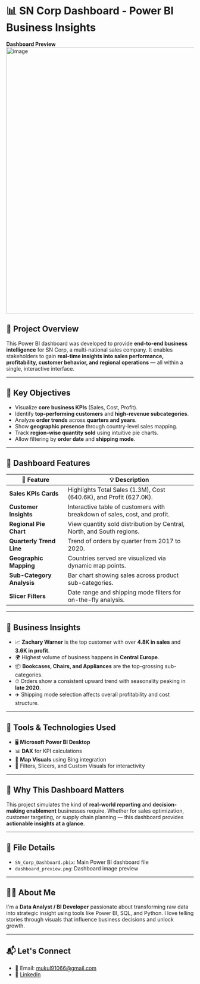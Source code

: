 # 📊 SN Corp Dashboard - Power BI Business Insights

**Dashboard Preview**
<img width="1282" height="716" alt="image" src="https://github.com/user-attachments/assets/52cef349-b80e-405f-9492-2520f6b3aff4" />

## 🚀 Project Overview

This Power BI dashboard was developed to provide **end-to-end business intelligence** for SN Corp, a multi-national sales company. It enables stakeholders to gain **real-time insights into sales performance, profitability, customer behavior, and regional operations** — all within a single, interactive interface.

---

## 🎯 Key Objectives

- Visualize **core business KPIs** (Sales, Cost, Profit).
- Identify **top-performing customers** and **high-revenue subcategories**.
- Analyze **order trends** across **quarters and years**.
- Show **geographic presence** through country-level sales mapping.
- Track **region-wise quantity sold** using intuitive pie charts.
- Allow filtering by **order date** and **shipping mode**.

---

## 📌 Dashboard Features

| 📍 Feature                      | 💡 Description                                                                 |
|-------------------------------|------------------------------------------------------------------------------|
| **Sales KPIs Cards**          | Highlights Total Sales (1.3M), Cost (640.6K), and Profit (627.0K).            |
| **Customer Insights**         | Interactive table of customers with breakdown of sales, cost, and profit.    |
| **Regional Pie Chart**        | View quantity sold distribution by Central, North, and South regions.        |
| **Quarterly Trend Line**      | Trend of orders by quarter from 2017 to 2020.                                |
| **Geographic Mapping**        | Countries served are visualized via dynamic map points.                      |
| **Sub-Category Analysis**     | Bar chart showing sales across product sub-categories.                       |
| **Slicer Filters**            | Date range and shipping mode filters for on-the-fly analysis.                |

---

## 🧠 Business Insights

- 📈 **Zachary Warner** is the top customer with over **4.8K in sales** and **3.6K in profit**.
- 🌍 Highest volume of business happens in **Central Europe**.
- 📦 **Bookcases, Chairs, and Appliances** are the top-grossing sub-categories.
- ⏱ Orders show a consistent upward trend with seasonality peaking in **late 2020**.
- ✈️ Shipping mode selection affects overall profitability and cost structure.

---

## 🔧 Tools & Technologies Used

- 🖥 **Microsoft Power BI Desktop**
- 📊 **DAX** for KPI calculations
- 📍 **Map Visuals** using Bing integration
- 🧩 Filters, Slicers, and Custom Visuals for interactivity

---

## 💼 Why This Dashboard Matters

This project simulates the kind of **real-world reporting** and **decision-making enablement** businesses require. Whether for sales optimization, customer targeting, or supply chain planning — this dashboard provides **actionable insights at a glance**.

---

## 📁 File Details

- `SN_Corp_Dashboard.pbix`: Main Power BI dashboard file
- `dashboard_preview.png`: Dashboard image preview

---

## 🧑‍💼 About Me

I'm a **Data Analyst / BI Developer** passionate about transforming raw data into strategic insight using tools like Power BI, SQL, and Python. I love telling stories through visuals that influence business decisions and unlock growth.

---

## 📬 Let's Connect

- 📧 Email: mukul91066@gmail.com  
- 💼 [LinkedIn](https://linkedin.com/in/mukul-garg-5b533b245)  




